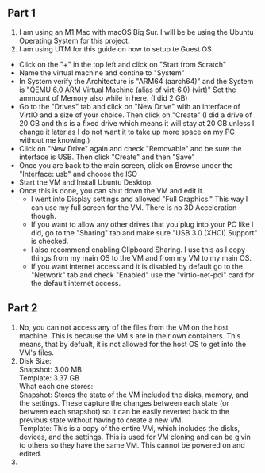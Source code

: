 ## Part 1
1) I am using an M1 Mac with macOS Big Sur. I will be be using the Ubuntu Operating System for this project.
2) I am using UTM for this guide on how to setup te Guest OS.
- Click on the "+" in the top left and click on "Start from Scratch"
- Name the virtual machine and contine to "System"
- In System verify the Architecture is "ARM64 (aarch64)" and the System is "QEMU 6.0 ARM Virtual Machine (alias of virt-6.0) (virt)"
Set the ammount of Memory also while in here. (I did 2 GB)
- Go to the "Drives" tab and click on "New Drive" with an interface of VirtIO and a size of your choice. Then click on "Create" (I did a drive of 20 GB and this is a fixed drive which means it will stay at 20 GB unless I change it later as I do not want it to take up more space on my PC without me knowing.)
- Click on "New Drive" again and check "Removable" and be sure the interface is USB. Then click "Create" and then "Save"
- Once you are back to the main screen, click on Browse under the "Interface: usb" and choose the ISO
- Start the VM and Install Ubuntu Desktop.
- Once this is done, you can shut down the VM and edit it. 
    - I went into Display settings and allowed "Full Graphics." This way I can use my full screen for the VM. There is no 3D Acceleration though.
    - If you want to allow any other drives that you plug into your PC like I did, go to the "Sharing" tab and make sure "USB 3.0 (XHCI) Support" is checked.
    - I also recommend enabling Clipboard Sharing. I use this as I copy things from my main OS to the VM and from my VM to my main OS.
    - If you want internet access and it is disabled by default go to the "Network" tab and check "Enabled" use the "virtio-net-pci" card for the default internet access.

## Part 2
1) No, you can not access any of the files from the VM on the host machine. This is because the VM's are in their own containers. This means, that by defualt, it is not allowed for the host OS to get into the VM's files.
2) Disk Size: <br>
    Snapshot: 3.00 MB<br>
    Template: 3.37 GB<br>
What each one stores:<br>
    Snapshot: Stores the state of the VM included the disks, memory, and the settings. These capture the changes between each state (or between each snapshot) so it can be easily reverted back to the previous state without having to create a new VM.<br>
    Template: This is a copy of the entire VM, which includes the disks, devices, and the settings. This is used for VM cloning and can be givin to others so they have the same VM. This cannot be powered on and edited.
3) 